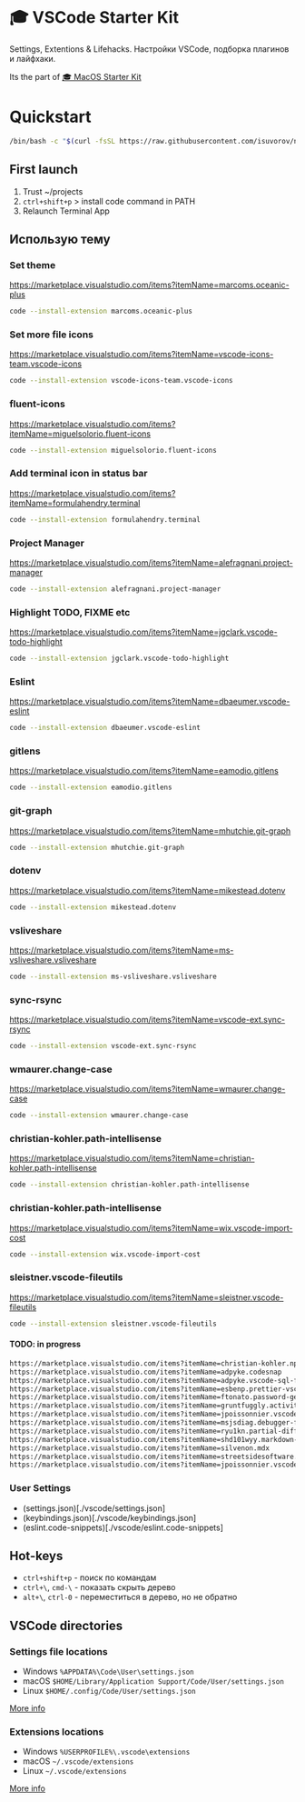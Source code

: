 # 🎓 VSCode Starter Kit
Settings, Extentions & Lifehacks. Настройки VSCode, подборка плагинов и лайфхаки.

Its the part of [🎓 MacOS Starter Kit](https://github.com/isuvorov/notes)

# Quickstart

```bash
/bin/bash -c "$(curl -fsSL https://raw.githubusercontent.com/isuvorov/notes/HEAD/vscode.sh)"
```

## First launch 
1. Trust ~/projects
2. `ctrl+shift+p` > install code command in PATH
3. Relaunch Terminal App

## Использую тему

### Set theme

https://marketplace.visualstudio.com/items?itemName=marcoms.oceanic-plus

```bash
code --install-extension marcoms.oceanic-plus
```

### Set more file icons

https://marketplace.visualstudio.com/items?itemName=vscode-icons-team.vscode-icons


```bash
code --install-extension vscode-icons-team.vscode-icons
```

### fluent-icons

https://marketplace.visualstudio.com/items?itemName=miguelsolorio.fluent-icons

```bash
code --install-extension miguelsolorio.fluent-icons
```

### Add terminal icon in status bar

https://marketplace.visualstudio.com/items?itemName=formulahendry.terminal

```bash
code --install-extension formulahendry.terminal
```

### Project Manager

https://marketplace.visualstudio.com/items?itemName=alefragnani.project-manager

```bash
code --install-extension alefragnani.project-manager
```

### Highlight TODO, FIXME etc

https://marketplace.visualstudio.com/items?itemName=jgclark.vscode-todo-highlight

```bash
code --install-extension jgclark.vscode-todo-highlight
```


### Eslint

https://marketplace.visualstudio.com/items?itemName=dbaeumer.vscode-eslint

```bash
code --install-extension dbaeumer.vscode-eslint
```


### gitlens

https://marketplace.visualstudio.com/items?itemName=eamodio.gitlens

```bash
code --install-extension eamodio.gitlens
```

### git-graph

https://marketplace.visualstudio.com/items?itemName=mhutchie.git-graph

```bash
code --install-extension mhutchie.git-graph
```

### dotenv

https://marketplace.visualstudio.com/items?itemName=mikestead.dotenv

```bash
code --install-extension mikestead.dotenv
```

### vsliveshare

https://marketplace.visualstudio.com/items?itemName=ms-vsliveshare.vsliveshare

```bash
code --install-extension ms-vsliveshare.vsliveshare
```

### sync-rsync

https://marketplace.visualstudio.com/items?itemName=vscode-ext.sync-rsync

```bash
code --install-extension vscode-ext.sync-rsync
```

### wmaurer.change-case

https://marketplace.visualstudio.com/items?itemName=wmaurer.change-case

```bash
code --install-extension wmaurer.change-case
```

### christian-kohler.path-intellisense

https://marketplace.visualstudio.com/items?itemName=christian-kohler.path-intellisense

```bash
code --install-extension christian-kohler.path-intellisense
```

### christian-kohler.path-intellisense

https://marketplace.visualstudio.com/items?itemName=wix.vscode-import-cost

```bash
code --install-extension wix.vscode-import-cost
```

### sleistner.vscode-fileutils

https://marketplace.visualstudio.com/items?itemName=sleistner.vscode-fileutils

```bash
code --install-extension sleistner.vscode-fileutils
```

#### TODO: in progress

```bash
https://marketplace.visualstudio.com/items?itemName=christian-kohler.npm-intellisense
https://marketplace.visualstudio.com/items?itemName=adpyke.codesnap
https://marketplace.visualstudio.com/items?itemName=adpyke.vscode-sql-formatter
https://marketplace.visualstudio.com/items?itemName=esbenp.prettier-vscode
https://marketplace.visualstudio.com/items?itemName=ftonato.password-generator
https://marketplace.visualstudio.com/items?itemName=gruntfuggly.activitusbar
https://marketplace.visualstudio.com/items?itemName=jpoissonnier.vscode-styled-components
https://marketplace.visualstudio.com/items?itemName=msjsdiag.debugger-for-chrome
https://marketplace.visualstudio.com/items?itemName=ryu1kn.partial-diff
https://marketplace.visualstudio.com/items?itemName=shd101wyy.markdown-preview-enhanced
https://marketplace.visualstudio.com/items?itemName=silvenon.mdx
https://marketplace.visualstudio.com/items?itemName=streetsidesoftware.code-spell-checker
https://marketplace.visualstudio.com/items?itemName=jpoissonnier.vscode-styled-components
```


### User Settings

- (settings.json)[./vscode/settings.json]
- (keybindings.json)[./vscode/keybindings.json]
- (eslint.code-snippets)[./vscode/eslint.code-snippets]

## Hot-keys
* `ctrl+shift+p` - поиск по командам
* `ctrl+\`, `cmd-\` - показать скрыть дерево
* `alt+\`, `ctrl-0` - переместиться в дерево, но не обратно

## VSCode directories

### Settings file locations

- Windows `%APPDATA%\Code\User\settings.json`
- macOS `$HOME/Library/Application Support/Code/User/settings.json`
- Linux `$HOME/.config/Code/User/settings.json`

[More info](https://code.visualstudio.com/docs/getstarted/settings)

### Extensions locations

- Windows `%USERPROFILE%\.vscode\extensions`
- macOS `~/.vscode/extensions`
- Linux `~/.vscode/extensions`

[More info](https://code.visualstudio.com/docs/editor/extension-marketplace)
